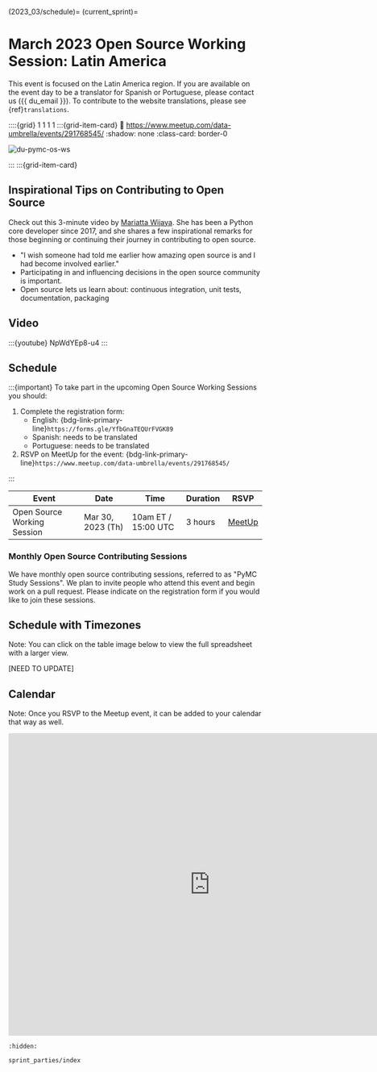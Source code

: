 (2023_03/schedule)=
(current_sprint)=
# March 2023 Open Source Working Session: Latin America

This event is focused on the Latin America region. If you are available on the event day to be a translator for Spanish or Portuguese, please contact us ({{ du_email }}). To contribute to the website translations, please see {ref}`translations`.

::::{grid} 1 1 1 1
:::{grid-item-card}
:link: https://www.meetup.com/data-umbrella/events/291768545/
:shadow: none
:class-card: border-0

![du-pymc-os-ws](../../_static/banner_2023_03/cps_2023_03.png)

:::
:::{grid-item-card}


<meta name="twitter:card" content="summary_large_image">
<meta name="twitter:title" content="PyMC - Data Umbrella: Open Source Working Session">
<meta name="twitter:description" content="Beginner friendly working sessions to get started contributing to PyMC">
<meta name="twitter:image" content="https://raw.githubusercontent.com/pymc-devs/pymc-data-umbrella/main/_static/banner_2023_03/2023_03_banner_1280_640px.png">

## Inspirational Tips on Contributing to Open Source
Check out this 3-minute video by [Mariatta Wijaya](https://www.linkedin.com/in/mariatta/). She has been a Python core developer since 2017, and she shares a few inspirational remarks for those beginning or continuing their journey in contributing to open source.

- "I wish someone had told me earlier how amazing open source is and I had become involved earlier."
- Participating in and influencing decisions in the open source community is important.
- Open source lets us learn about: continuous integration, unit tests, documentation, packaging

## Video

:::{youtube} NpWdYEp8-u4
:::

## Schedule

:::{important}
To take part in the upcoming Open Source Working Sessions you should:

1. Complete the registration form: 
   - English: {bdg-link-primary-line}`https://forms.gle/YfbGnaTEQUrFVGK89`
   - Spanish: needs to be translated
   - Portuguese: needs to be translated
1. RSVP on MeetUp for the event: {bdg-link-primary-line}`https://www.meetup.com/data-umbrella/events/291768545/`

:::

| Event                                     | Date               | Time                    | Duration |  RSVP       |
|-------------------------------------------|--------------------|-------------------------|----------|-------------|
| Open Source Working Session            | Mar 30, 2023 (Th)   |  10am ET / 15:00 UTC  | 3 hours  | [MeetUp](https://www.meetup.com/data-umbrella/events/291768545/)  |

### Monthly Open Source Contributing Sessions
We have monthly open source contributing sessions, referred to as "PyMC Study Sessions". We plan to invite people who attend this event and begin work on a pull request.  Please indicate on the registration form if you would like to join these sessions.


## Schedule with Timezones

Note: You can click on the table image below to view the full spreadsheet with a larger view.

[NEED TO UPDATE]

<!-- [![schedule with timezones](../_static/images/2023_03_timezones.png)](https://docs.google.com/spreadsheets/d/1B4x_2VyXhvGfRaz1iQe2AOZeg4JVhoDs0csLUxQXIhA/edit?usp=sharing) -->

## Calendar

Note: Once you RSVP to the Meetup event, it can be added to your calendar that way as well.

<iframe src="https://calendar.google.com/calendar/embed?src=pymc.devs%40gmail.com" style="border: 0" width="800" height="600" frameborder="0" scrolling="no"></iframe>


```{toctree}
:hidden:

sprint_parties/index
```

